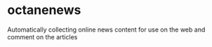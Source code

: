 # octanenews
Automatically collecting online news content for use on the web and comment on the articles
